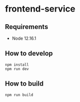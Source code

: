 # frontend-service

## Requirements

- Node 12.16.1


## How to develop

```
npm install
npm run dev
```

## How to build

```
npm run build
```
